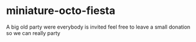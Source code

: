 # miniature-octo-fiesta
A big old party were everybody is invited
feel free to leave a small donation so we can really party 
